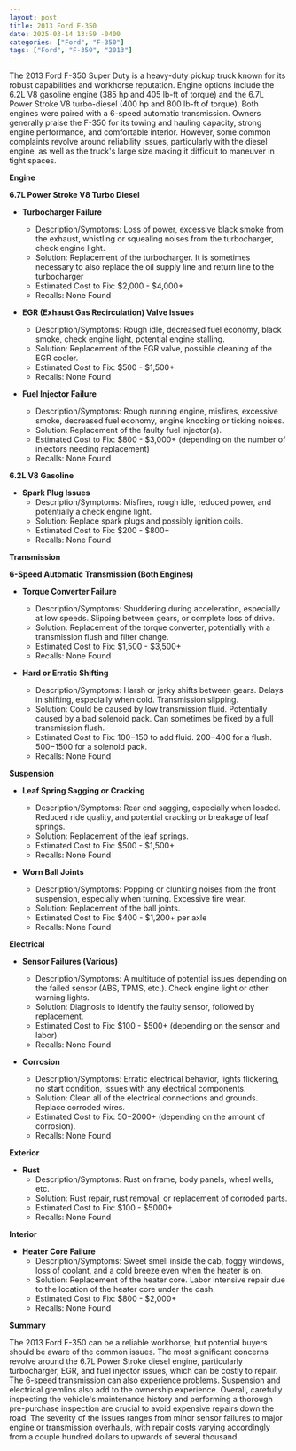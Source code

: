 ```yaml
---
layout: post
title: 2013 Ford F-350
date: 2025-03-14 13:59 -0400
categories: ["Ford", "F-350"]
tags: ["Ford", "F-350", "2013"]
---
```

The 2013 Ford F-350 Super Duty is a heavy-duty pickup truck known for its robust capabilities and workhorse reputation. Engine options include the 6.2L V8 gasoline engine (385 hp and 405 lb-ft of torque) and the 6.7L Power Stroke V8 turbo-diesel (400 hp and 800 lb-ft of torque). Both engines were paired with a 6-speed automatic transmission. Owners generally praise the F-350 for its towing and hauling capacity, strong engine performance, and comfortable interior. However, some common complaints revolve around reliability issues, particularly with the diesel engine, as well as the truck's large size making it difficult to maneuver in tight spaces.

**Engine**

**6.7L Power Stroke V8 Turbo Diesel**

*   **Turbocharger Failure**
    *   Description/Symptoms: Loss of power, excessive black smoke from the exhaust, whistling or squealing noises from the turbocharger, check engine light.
    *   Solution: Replacement of the turbocharger. It is sometimes necessary to also replace the oil supply line and return line to the turbocharger
    *   Estimated Cost to Fix: $2,000 - $4,000+
    *   Recalls: None Found

*   **EGR (Exhaust Gas Recirculation) Valve Issues**
    *   Description/Symptoms: Rough idle, decreased fuel economy, black smoke, check engine light, potential engine stalling.
    *   Solution: Replacement of the EGR valve, possible cleaning of the EGR cooler.
    *   Estimated Cost to Fix: $500 - $1,500+
    *   Recalls: None Found

*   **Fuel Injector Failure**
    *   Description/Symptoms: Rough running engine, misfires, excessive smoke, decreased fuel economy, engine knocking or ticking noises.
    *   Solution: Replacement of the faulty fuel injector(s).
    *   Estimated Cost to Fix: $800 - $3,000+ (depending on the number of injectors needing replacement)
    *   Recalls: None Found

**6.2L V8 Gasoline**

* **Spark Plug Issues**
    * Description/Symptoms: Misfires, rough idle, reduced power, and potentially a check engine light.
    * Solution: Replace spark plugs and possibly ignition coils.
    * Estimated Cost to Fix: $200 - $800+
    * Recalls: None Found

**Transmission**

**6-Speed Automatic Transmission (Both Engines)**

*   **Torque Converter Failure**
    *   Description/Symptoms: Shuddering during acceleration, especially at low speeds. Slipping between gears, or complete loss of drive.
    *   Solution: Replacement of the torque converter, potentially with a transmission flush and filter change.
    *   Estimated Cost to Fix: $1,500 - $3,500+
    *   Recalls: None Found

*   **Hard or Erratic Shifting**
    *   Description/Symptoms: Harsh or jerky shifts between gears. Delays in shifting, especially when cold. Transmission slipping.
    *   Solution: Could be caused by low transmission fluid. Potentially caused by a bad solenoid pack. Can sometimes be fixed by a full transmission flush.
    *   Estimated Cost to Fix: $100-$150 to add fluid. $200-$400 for a flush. $500-$1500 for a solenoid pack.
    *   Recalls: None Found

**Suspension**

*   **Leaf Spring Sagging or Cracking**
    *   Description/Symptoms: Rear end sagging, especially when loaded. Reduced ride quality, and potential cracking or breakage of leaf springs.
    *   Solution: Replacement of the leaf springs.
    *   Estimated Cost to Fix: $500 - $1,500+
    *   Recalls: None Found

*   **Worn Ball Joints**
    *   Description/Symptoms: Popping or clunking noises from the front suspension, especially when turning. Excessive tire wear.
    *   Solution: Replacement of the ball joints.
    *   Estimated Cost to Fix: $400 - $1,200+ per axle
    *   Recalls: None Found

**Electrical**

*   **Sensor Failures (Various)**
    *   Description/Symptoms: A multitude of potential issues depending on the failed sensor (ABS, TPMS, etc.). Check engine light or other warning lights.
    *   Solution: Diagnosis to identify the faulty sensor, followed by replacement.
    *   Estimated Cost to Fix: $100 - $500+ (depending on the sensor and labor)
    *   Recalls: None Found

*   **Corrosion**
    *   Description/Symptoms: Erratic electrical behavior, lights flickering, no start condition, issues with any electrical components.
    *   Solution: Clean all of the electrical connections and grounds. Replace corroded wires.
    *   Estimated Cost to Fix: $50-$2000+ (depending on the amount of corrosion).
    *   Recalls: None Found

**Exterior**

*   **Rust**
    *   Description/Symptoms: Rust on frame, body panels, wheel wells, etc.
    *   Solution: Rust repair, rust removal, or replacement of corroded parts.
    *   Estimated Cost to Fix: $100 - $5000+
    *   Recalls: None Found

**Interior**

*   **Heater Core Failure**
    *   Description/Symptoms: Sweet smell inside the cab, foggy windows, loss of coolant, and a cold breeze even when the heater is on.
    *   Solution: Replacement of the heater core. Labor intensive repair due to the location of the heater core under the dash.
    *   Estimated Cost to Fix: $800 - $2,000+
    *   Recalls: None Found

**Summary**

The 2013 Ford F-350 can be a reliable workhorse, but potential buyers should be aware of the common issues. The most significant concerns revolve around the 6.7L Power Stroke diesel engine, particularly turbocharger, EGR, and fuel injector issues, which can be costly to repair. The 6-speed transmission can also experience problems. Suspension and electrical gremlins also add to the ownership experience. Overall, carefully inspecting the vehicle's maintenance history and performing a thorough pre-purchase inspection are crucial to avoid expensive repairs down the road. The severity of the issues ranges from minor sensor failures to major engine or transmission overhauls, with repair costs varying accordingly from a couple hundred dollars to upwards of several thousand.

